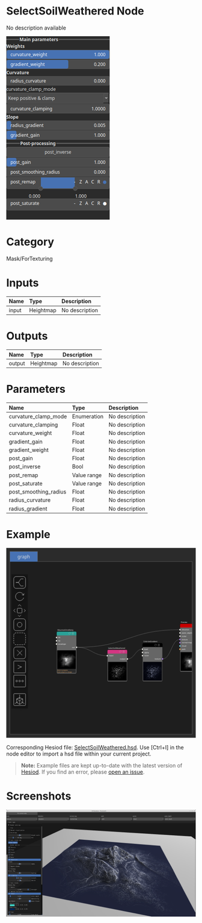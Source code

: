 
SelectSoilWeathered Node
========================


No description available



![img](../../images/nodes/SelectSoilWeathered_settings.png)


# Category


Mask/ForTexturing
# Inputs

|Name|Type|Description|
| :--- | :--- | :--- |
|input|Heightmap|No description|

# Outputs

|Name|Type|Description|
| :--- | :--- | :--- |
|output|Heightmap|No description|

# Parameters

|Name|Type|Description|
| :--- | :--- | :--- |
|curvature_clamp_mode|Enumeration|No description|
|curvature_clamping|Float|No description|
|curvature_weight|Float|No description|
|gradient_gain|Float|No description|
|gradient_weight|Float|No description|
|post_gain|Float|No description|
|post_inverse|Bool|No description|
|post_remap|Value range|No description|
|post_saturate|Value range|No description|
|post_smoothing_radius|Float|No description|
|radius_curvature|Float|No description|
|radius_gradient|Float|No description|

# Example


![img](../../images/nodes/SelectSoilWeathered_hsd_example.png)

Corresponding Hesiod file: [SelectSoilWeathered.hsd](../../examples/SelectSoilWeathered.hsd). Use [Ctrl+I] in the node editor to import a hsd file within your current project. 

> **Note:** Example files are kept up-to-date with the latest version of [Hesiod](https://github.com/otto-link/Hesiod).
> If you find an error, please [open an issue](https://github.com/otto-link/Hesiod/issues).

  
# Screenshots

![img](../../images/nodes/SelectSoilWeathered_wiki0.png)
